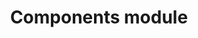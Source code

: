 ---
type: docs
title: "Components module"
no_list: true
weight: 30
gitUrl: "https://github.com/pip-services3-go/pip-services3-components-go"
description: >
---
